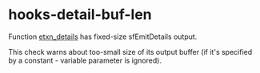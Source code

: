 # hooks-detail-buf-len

Function [etxn_details](https://xrpl-hooks.readme.io/reference/etxn_details) has fixed-size sfEmitDetails output.

This check warns about too-small size of its output buffer (if it's specified by a constant - variable parameter is ignored).
